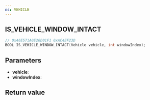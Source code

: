 ```yaml
---
ns: VEHICLE
---
```

## IS_VEHICLE_WINDOW_INTACT

```c
// 0x46E571A0E20D01F1 0xAC4EF23D
BOOL IS_VEHICLE_WINDOW_INTACT(Vehicle vehicle, int windowIndex);
```


## Parameters
* **vehicle**: 
* **windowIndex**: 

## Return value
